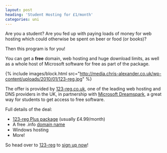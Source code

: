 ```yaml
---
layout: post
heading: 'Student Hosting for £1/month'
categories: uni
---
```


Are you a student? Are you fed up with paying loads of money for web hosting which could otherwise be spent on beer or food (or books)?

Then this program is for you!

You can get a **free** domain, web hosting and huge download limits, as well as a whole host of Microsoft software for free as part of the package.

{% include images/block.html src="http://media.chris-alexander.co.uk/wp-content/uploads/2010/01/123-reg.jpg" %}

The offer is provided by [123-reg.co.uk](http://123-reg.co.uk), one of the leading web hosting and DNS providers in the UK, in partnership with [Microsoft Dreamspark](http://www.microsoft.com/dreamspark), a great way for students to get access to free software.

Full details of the deal:

* [123-reg Plus package](http://www.123-reg.co.uk/web-hosting/starter-plus.shtml) (usually £4.99/month)
* A free .info [domain name](http://www.123-reg.co.uk/domain-names/)
* Windows hosting
* More!

So head over to [123-reg](http://www.123-reg.co.uk/studenthosting/) to [sign up now](http://www.123-reg.co.uk/studenthosting/)!
